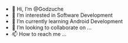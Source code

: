 - 👋 Hi, I’m @Godzuche
- 👀 I’m interested in Software Development
- 🌱 I’m currently learning Android Development
- 💞️ I’m looking to collaborate on ...
- 📫 How to reach me ...

<!---
Godzuche/Godzuche is a ✨ special ✨ repository because its `README.md` (this file) appears on your GitHub profile.
You can click the Preview link to take a look at your changes.
--->
